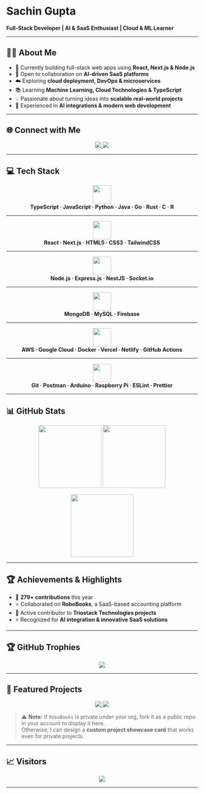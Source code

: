 # Sachin Gupta  

**Full-Stack Developer | AI & SaaS Enthusiast | Cloud & ML Learner**  

---

## 👨‍💻 About Me  
- 🚀 Currently building full-stack web apps using **React, Next.js & Node.js**  
- 🤝 Open to collaboration on **AI-driven SaaS platforms**  
- ☁️ Exploring **cloud deployment, DevOps & microservices**  
- 📚 Learning **Machine Learning, Cloud Technologies & TypeScript**  
- 💡 Passionate about turning ideas into **scalable real-world projects**  
- 🎯 Experienced in **AI integrations & modern web development**  

---

## 🌐 Connect with Me  
<p align="center">
  <a href="https://www.linkedin.com/in/sachin-gupta-6252652a5/">
    <img src="https://img.shields.io/badge/LinkedIn-0A66C2.svg?style=for-the-badge&logo=linkedin&logoColor=white" />
  </a>
  <a href="mailto:sachinguptaiam@gmail.com">
    <img src="https://img.shields.io/badge/Email-D14836.svg?style=for-the-badge&logo=gmail&logoColor=white" />
  </a>
</p>

---

## 💻 Tech Stack  

<!-- Languages -->
<div align="center">
  <img src="https://skillicons.dev/icons?i=ts,js,python,java,go,rust,c,r" height="48" />
  <br/>
  <b>TypeScript · JavaScript · Python · Java · Go · Rust · C · R</b>
</div>  

---

<!-- Frontend -->
<div align="center">
  <img src="https://skillicons.dev/icons?i=react,nextjs,html,css,tailwind" height="48" />
  <br/>
  <b>React · Next.js · HTML5 · CSS3 · TailwindCSS</b>
</div>  

---

<!-- Backend -->
<div align="center">
  <img src="https://skillicons.dev/icons?i=nodejs,express,nestjs,socketio" height="48" />
  <br/>
  <b>Node.js · Express.js · NestJS · Socket.io</b>
</div>  

---

<!-- Databases -->
<div align="center">
  <img src="https://skillicons.dev/icons?i=mongodb,mysql,firebase" height="48" />
  <br/>
  <b>MongoDB · MySQL · Firebase</b>
</div>  

---

<!-- Cloud & DevOps -->
<div align="center">
  <img src="https://skillicons.dev/icons?i=aws,gcp,docker,vercel,netlify,githubactions" height="48" />
  <br/>
  <b>AWS · Google Cloud · Docker · Vercel · Netlify · GitHub Actions</b>
</div>  

---

<!-- Tools -->
<div align="center">
  <img src="https://skillicons.dev/icons?i=git,postman,arduino,raspberrypi,eslint,prettier" height="48" />
  <br/>
  <b>Git · Postman · Arduino · Raspberry Pi · ESLint · Prettier</b>
</div>

---

## 📊 GitHub Stats  

<p align="center">
  <img src="https://github-readme-stats.vercel.app/api?username=sachin-iam&show_icons=true&theme=transparent&bg_color=00000015&hide_border=true&count_private=true" height="165" />
  <img src="https://github-readme-streak-stats.herokuapp.com/?user=sachin-iam&theme=transparent&background=00000015&hide_border=true" height="165" />
</p>

<p align="center">
  <img src="https://github-readme-stats.vercel.app/api/top-langs/?username=sachin-iam&layout=compact&theme=transparent&bg_color=00000015&hide_border=true" height="165" />
</p>

---

## 🏆 Achievements & Highlights  
- 📌 **279+ contributions** this year  
- ⭐ Collaborated on **RoboBooks**, a SaaS-based accounting platform  
- 🏅 Active contributor to **Triostack Technologies projects**  
- ⚡ Recognized for **AI integration & innovative SaaS solutions**  

---

## 🏆 GitHub Trophies  
<p align="center">
  <img src="https://github-profile-trophy.vercel.app/?username=sachin-iam&theme=algolia&no-frame=true&margin-w=15&margin-h=15" />
</p>

---

## 🚀 Featured Projects  

<p align="center">
  <a href="https://github.com/sachin-iam/sachin-iam">
    <img src="https://github-readme-stats.vercel.app/api/pin/?username=sachin-iam&repo=sachin-iam&theme=transparent&bg_color=00000015&hide_border=true" />
  </a>
  <a href="https://github.com/sachin-iam/RoboBooks">
    <img src="https://github-readme-stats.vercel.app/api/pin/?username=sachin-iam&repo=RoboBooks&theme=transparent&bg_color=00000015&hide_border=true" />
  </a>
</p>

> ⚠️ **Note:** If `RoboBooks` is private under your org, fork it as a public repo in your account to display it here.  
> Otherwise, I can design a **custom project showcase card** that works even for private projects.  

---

## 📈 Visitors  
<p align="center">
  <img src="https://visitcount.itsvg.in/api?id=sachin-iam&label=Profile%20Views&color=6&icon=5&pretty=true" />
</p>

---
<!-- End of README -->
